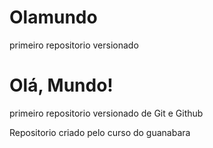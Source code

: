 # Olamundo
 primeiro repositorio versionado
# Olá, Mundo!
 primeiro repositorio versionado de Git e Github

 Repositorio criado pelo curso do guanabara
